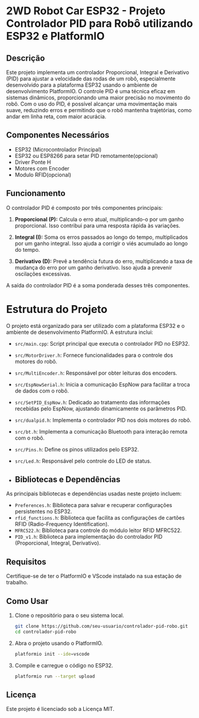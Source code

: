 # 2WD Robot Car ESP32 - Projeto Controlador PID para Robô utilizando ESP32 e PlatformIO
## Descrição

Este projeto implementa um controlador Proporcional, Integral e Derivativo (PID) para ajustar a velocidade das rodas de um robô, especialmente desenvolvido para a plataforma ESP32 usando o ambiente de desenvolvimento PlatformIO. O controle PID é uma técnica eficaz em sistemas dinâmicos, proporcionando uma maior precisão no movimento do robô. Com o uso do PID, é possível alcançar uma movimentação mais suave, reduzindo erros e permitindo que o robô mantenha trajetórias, como andar em linha reta, com maior acurácia.

## Componentes Necessários

- ESP32 (Microcontrolador Principal)
- ESP32 ou ESP8266 para setar PID remotamente(opcional)
- Driver Ponte H
- Motores com Encoder
- Modulo RFID(opcional)

## Funcionamento

O controlador PID é composto por três componentes principais:

1. **Proporcional (P):** Calcula o erro atual, multiplicando-o por um ganho proporcional. Isso contribui para uma resposta rápida às variações.

2. **Integral (I):** Soma os erros passados ao longo do tempo, multiplicados por um ganho integral. Isso ajuda a corrigir o viés acumulado ao longo do tempo.

3. **Derivativo (D):** Prevê a tendência futura do erro, multiplicando a taxa de mudança do erro por um ganho derivativo. Isso ajuda a prevenir oscilações excessivas.

A saída do controlador PID é a soma ponderada desses três componentes.
 
# Estrutura do Projeto

O projeto está organizado para ser utilizado com a plataforma ESP32 e o ambiente de desenvolvimento PlatformIO. A estrutura inclui:

- `src/main.cpp`: Script principal que executa o controlador PID no ESP32.
- `src/MotorDriver.h`: Fornece funcionalidades para o controle dos motores do robô.
- `src/MultiEncoder.h`: Responsável por obter leituras dos encoders.
- `src/EspNowSerial.h`: Inicia a comunicação EspNow para facilitar a troca de dados com o robô.
- `src/SetPID_EspNow.h`: Dedicado ao tratamento das informações recebidas pelo EspNow, ajustando dinamicamente os parâmetros PID.
- `src/dualpid.h`: Implementa o controlador PID nos dois motores do robô.
- `src/bt.h`: Implementa a comunicação Bluetooth para interação remota com o robô.
- `src/Pins.h`: Define os pinos utilizados pelo ESP32. 
- `src/Led.h`: Responsável pelo controle do LED de status.

- ## Bibliotecas e Dependências

As principais bibliotecas e dependências usadas neste projeto incluem:

- `Preferences.h`: Biblioteca para salvar e recuperar configurações persistentes no ESP32.
- `rfid_functions.h`: Biblioteca que facilita as configurações de cartões RFID (Radio-Frequency Identification).
- `MFRC522.h`: Biblioteca para controle do módulo leitor RFID MFRC522.
- `PID_v1.h`: Biblioteca para implementação do controlador PID (Proporcional, Integral, Derivativo).

## Requisitos

Certifique-se de ter o PlatformIO e VScode instalado na sua estação de trabalho.

## Como Usar

1. Clone o repositório para o seu sistema local.
   ```bash
   git clone https://github.com/seu-usuario/controlador-pid-robo.git
   cd controlador-pid-robo
2. Abra o projeto usando o PlatformIO.

   ```bash
   platformio init --ide=vscode

3. Compile e carregue o código no ESP32.

   ```bash
   platformio run --target upload

## Licença

Este projeto é licenciado sob a Licença MIT.
